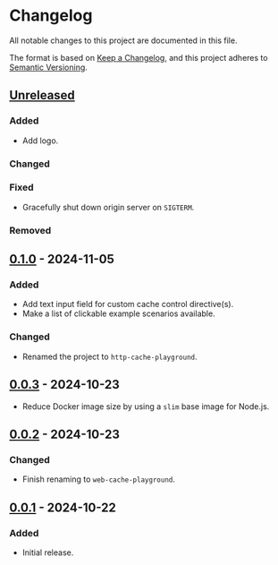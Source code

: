 # Changelog

All notable changes to this project are documented in this file.

The format is based on [Keep a Changelog](https://keepachangelog.com/en/1.0.0/),
and this project adheres to [Semantic Versioning](https://semver.org/spec/v2.0.0.html).

## [Unreleased]

### Added

- Add logo.

### Changed

### Fixed

- Gracefully shut down origin server on `SIGTERM`.

### Removed

## [0.1.0] - 2024-11-05

### Added

- Add text input field for custom cache control directive(s).
- Make a list of clickable example scenarios available.

### Changed

- Renamed the project to `http-cache-playground`.

## [0.0.3] - 2024-10-23

- Reduce Docker image size by using a `slim` base image for Node.js.

## [0.0.2] - 2024-10-23

### Changed

- Finish renaming to `web-cache-playground`.

## [0.0.1] - 2024-10-22

### Added

- Initial release.

[Unreleased]: https://github.com/hilverd/http-cache-playground/compare/v0.1.0...HEAD
[0.1.0]: https://github.com/hilverd/http-cache-playground/compare/v0.0.3...v0.1.0
[0.0.3]: https://github.com/hilverd/http-cache-playground/compare/v0.0.2...v0.0.3
[0.0.2]: https://github.com/hilverd/http-cache-playground/compare/v0.0.1...v0.0.2
[0.0.1]: https://github.com/hilverd/http-cache-playground/releases/tag/v0.0.1

